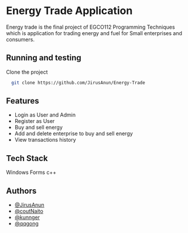 
# Energy Trade Application

Energy trade is the final project of EGCO112 Programming Techniques which is application for trading energy and fuel for Small enterprises and consumers.
## Running and testing 

Clone the project

```bash
  git clone https://github.com/JirusAnun/Energy-Trade
```



## Features

- Login as User and Admin
- Register as User
- Buy and sell energy
- Add and delete enterprise to buy and sell energy
- View transactions history


## Tech Stack

Windows Forms c++


## Authors

- [@JirusAnun](https://github.com/JirusAnun)
- [@coutNaito](https://github.com/coutNaito)
- [@kunnger](https://github.com/kunnger)
- [@qqgong](https://github.com/qqgong)

